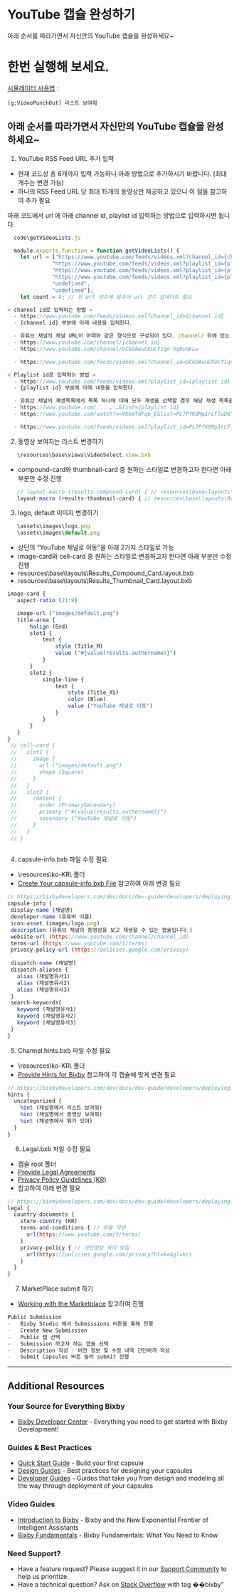 # YouTube 캡슐 완성하기 

아래 순서를 따라가면서 자신만의 YouTube 캡슐을 완성하세요~


# 한번 실행해 보세요. 

[시뮬레이터 사용법](https://bixbydevelopers.com/dev/docs/dev-guide/developers/ide.simulator) :

`[g:VideoPunchOut] 리스트 보여줘`


## 아래 순서를 따라가면서 자신만의 YouTube 캡슐을 완성하세요~

1.	YouTube RSS Feed URL 추가 입력
  -	현재 코드상 총 6개까지 입력 가능하니 아래 방법으로 추가하시기 바랍니다. (최대 개수는 변경 가능)
  -	하나의 RSS Feed URL 당 최대 15개의 동영상만 제공하고 있으니 이 점을 참고하여 추가 필요

  아래 코드에서 url 에 아래 channel id, playlist id 입력하는 방법으로 입력하시면 됩니다. 

```js
  code\getVideoLists.js

  module.exports.function = function getVideoLists() {
    let url = ["https://www.youtube.com/feeds/videos.xml?channel_id={channel id}", 
              "https://www.youtube.com/feeds/videos.xml?playlist_id={playlist id}", 
              "https://www.youtube.com/feeds/videos.xml?playlist_id={playlist id}", 
              "https://www.youtube.com/feeds/videos.xml?playlist_id={playlist id}", 
              "undefined", 
              "undefined"]; 
    let count = 4; // 위 url 갯수에 맞추어 url 갯수 업데이트 필요
```

```js
< channel id로 입력하는 방법 > 
  -	https://www.youtube.com/feeds/videos.xml?channel_id={channel id}
  -	{channel id} 부분에 아래 내용을 입력한다. 

  -	유튜브 채널의 채널 URL이 아래와 같은 형식으로 구성되어 있다. channel/ 뒤에 있는 채널 ID를 입력
  -	https://www.youtube.com/channel/{channel id}
  -	https://www.youtube.com/channel/UCkDAwuCKUcY1qn-hgNv0kLw

  -	https://www.youtube.com/feeds/videos.xml?channel_id=UCkDAwuCKUcY1qn-hgNv0kLw
```

```js
< Playlist id로 입력하는 방법 > 
  -	https://www.youtube.com/feeds/videos.xml?playlist_id={playlist id}
  -	{playlist id} 부분에 아래 내용을 입력한다. 

  -	유튜브 채널의 재생목록에서 목록 하나에 대해 모두 재생을 선택할 경우 해당 재생 목록을 모두 재생할 수 있는 화면으로 전환되는데 이 때 list= 뒤에 있는 playlist id를 입력
  -	https://www.youtube.com/... … …&list={playlist id}
  -	https://www.youtube.com/watch?v=9KemTdFqb_E&list=PL7PfK8Mp1rLFluD6Y03sCuJcbeHuPcBHZ

  -	https://www.youtube.com/feeds/videos.xml?playlist_id=PL7PfK8Mp1rLFluD6Y03sCuJcbeHuPcBHZ
```
 

2. 동영상 보여지는 리스트 변경하기 
 ```js
 	\resources\base\views\VideoSelect.view.bxb
 ```
  -	compound-card와 thumbnail-card 중 원하는 스타일로 변경하고자 한다면 아래 부분만 수정 진행
 ```js
	// layout-macro (results-compound-card) { // resources\base\layouts\Results_Compound_Card.layout.bxb
	layout-macro (results-thumbnail-card) { // resources\base\layouts\Results_Thumbnail_Card.layout.bxb
 ```

3.	logo, default 이미지 변경하기
 ```js
 	\assets\images\logo.png
 	\assets\images\default.png
 ```
 
  -	상단의 “YouTube 채널로 이동”을 아래 2가지 스타일로 가능 
  -	image-card와 cell-card 중 원하는 스타일로 변경하고자 한다면 아래 부분만 수정 진행
  -	resources\base\layouts\Results_Compound_Card.layout.bxb
  -	resources\base\layouts\Results_Thumbnail_Card.layout.bxb 
 
 ```js
image-card {
	aspect-ratio (21:9)

	image-url ("images/default.png")
	title-area {
		halign (End)
		slot1 {
			text {
				style (Title_M)
				value ("#{value(results.authorname)}")
			}
		}
		slot2 {
			single-line {
				text {
					style (Title_XS)
					color (Blue)
					value ("YouTube 채널로 이동")
				}
			}								
		}							
	}
}
  // cell-card {
  //   slot1 {
  //     image {
  //       url ("images/default.png")
  //       shape (Square)
  //     }
  //   }
  //   slot2 {
  //     content {
  //       order (PrimarySecondary)
  //       primary ("#{value(results.authorname)}")
  //       secondary ("YouTube 채널로 이동")
  //     }
  //   }
  // }    
 
 ```
 
4.	capsule-info.bxb 파일 수정 필요
  -	\resources\ko-KR\ 폴더
  - [Create Your capsule-info.bxb File](https://bixbydevelopers.com/dev/docs/dev-guide/developers/deploying.prep-marketplace#create-your-capsule-infobxb-file) 
    참고하여 아래 변경 필요

 ```js
// https://bixbydevelopers.com/dev/docs/dev-guide/developers/deploying.prep-marketplace#create-your-capsule-infobxb-file
capsule-info {
  display-name (채널명)
  developer-name (유튜버 이름)
  icon-asset (images/logo.png)
  description (유튜브 채널의 동영상을 보고 재생할 수 있는 캡슐입니다.)
  website-url (https://www.youtube.com/channel/channel_id)
  terms-url (https://www.youtube.com/t/terms)
  privacy-policy-url (https://policies.google.com/privacy)
  
  dispatch-name (채널명)
  dispatch-aliases {
    alias (채널명유사1)
    alias (채널명유사2)
    alias (채널명유사3)
  }
  search-keywords{
    keyword (채널명유사1)
    keyword (채널명유사2) 
    keyword (채널명유사3)
  }
}
 ```


5.	Channel.hints.bxb 파일 수정 필요
  -	\resources\ko-KR\ 폴더 
  -	[Provide Hints for Bixby](https://bixbydevelopers.com/dev/docs/dev-guide/developers/deploying.prep-marketplace#provide-hints-for-bixby) 
	참고하여 각 캡슐에 맞게 변경 필요

```js
// https://bixbydevelopers.com/dev/docs/dev-guide/developers/deploying.prep-marketplace#provide-hints-for-bixby
hints {
  uncategorized {
    hint (채널명에서 리스트 보여줘)
    hint (채널명에서 동영상 보여줘)
    hint (채널명에서 뭐가 있어)
  }
}
```

 
6.	Legal.bxb 파일 수정 필요
  -	캡슐 root 폴더 
  -	[Provide Legal Agreements](https://bixbydevelopers.com/dev/docs/dev-guide/developers/deploying.prep-marketplace#provide-legal-agreements)
  - [Privacy Policy Guidelines (KR)](https://bixbydevelopers.com/dev/docs/dev-guide/developers/deploying.privacy-policy-kr)
  -	참고하여 아래 변경 필요

```js
// https://bixbydevelopers.com/dev/docs/dev-guide/developers/deploying.prep-marketplace#provide-legal-agreements
legal {
  country-documents {
    store-country (KR)
    terms-and-conditions { // 이용 약관
      url(https://www.youtube.com/t/terms)
    }
    privacy-policy { // 개인정보 처리 방침
      url(https://policies.google.com/privacy?hl=ko&gl=kr)
    }    
  }
}
```
 
7.	MarketPlace submit 하기
-	[Working with the Marketplace](https://bixbydevelopers.com/dev/docs/dev-guide/developers/deploying.can-submission) 
	참고하여 진행 

```js
Public Submission
-	Bixby Studio 에서 Submissions 버튼을 통해 진행
-	Create New Submission
-	Public 탭 선택 
-	Submission 하고자 하는 캡슐 선택 
-	Description 작성 : 버전 정보 및 수정 내역 간단하게 작성
-	Submit Capsules 버튼 눌러 submit 진행
```


---

## Additional Resources

### Your Source for Everything Bixby

* [Bixby Developer Center](https://bixbydevelopers.com) - Everything you need to get started with Bixby Development!

### Guides & Best Practices

* [Quick Start Guide](https://bixbydevelopers.com/dev/docs/get-started/quick-start) - Build your first capsule
* [Design Guides](https://bixbydevelopers.com/dev/docs/dev-guide/design-guides) - Best practices for designing your capsules
* [Developer Guides](https://bixbydevelopers.com/dev/docs/dev-guide/developers) - Guides that take you from design and modeling all the way through deployment of your capsules

### Video Guides

* [Introduction to Bixby](https://youtu.be/DFvpK4PosvI) - Bixby and the New Exponential Frontier of Intelligent Assistants
* [Bixby Fundamentals](https://bixby.developer.samsung.com/newsroom/en-us/22/01/2019/Teaching-Bixby-Fundamentals-What-You-Need-to-Know) - Bixby Fundamentals: What You Need to Know

### Need Support?

* Have a feature request? Please suggest it in our [Support Community](https://support.bixbydevelopers.com/hc/en-us/community/topics/360000183273-Feature-Requests) to help us prioritize.
* Have a technical question? Ask on [Stack Overflow](https://stackoverflow.com/questions/tagged/bixby) with tag ��bixby”
